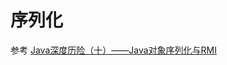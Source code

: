 # 序列化

参考
[Java深度历险（十）——Java对象序列化与RMI](http://www.infoq.com/cn/articles/cf-java-object-serialization-rmi/)
